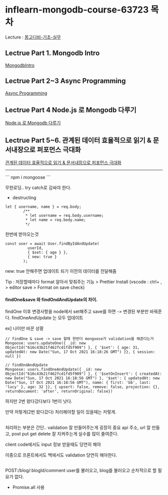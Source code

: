 # inflearn-mongodb-course-63723 목차

Lecture : [몽고디비-기초-실무](https://www.inflearn.com/course/c/dashboard)

## Lectrue Part 1. Mongodb Intro

[MongodbIntro](https://github.com/lucy74310/inflearn-mongodb-course-63723/tree/main/MongodbIntro.md)

## Lectrue Part 2~3 Async Programming

[Async Programming](https://github.com/lucy74310/inflearn-mongodb-course-63723/tree/main/AsyncProgramming.md)

## Lectrue Part 4 Node.js 로 Mongodb 다루기

[Node.js 로 Mongodb 다루기](https://github.com/lucy74310/inflearn-mongodb-course-63723/tree/main/RestfulAPIIntro.md)

## Lectrue Part 5~6. 관계된 데이터 효율적으로 읽기 & 문서내장으로 퍼포먼스 극대화

[관계된 데이터 효율적으로 읽기 & 문서내장으로 퍼포먼스 극대화](https://github.com/lucy74310/inflearn-mongodb-course-63723/tree/main/RelatedDataManagingInMongoDB.md)

<hr>
```
npm i mongoose
```

무한로딩..
try
catch로 감싸야 한다.

- destructing

```
let { username, name } = req.body;
        /**
         * let username = req.body.username;
         * let name = req.body.name;
         */
```

한번에 받아오는것

```
const user = await User.findByIdAndUpdate(
          userId,
          { $set: { age } },
          { new: true }
        );
```

new: true 안해주면 업데이트 되기 이전의 데이터를 전달해줌

Tip : 저장할때마다 format 알아서 맞춰주는 기능 > Prettier Install
(vscode : ctrl+ , > editor save > Format on save check)

#### findOne&save 와 findOndAndUpdate의 차이.

findOne 이후 변경사항을 node에서 set해주고 save를 하면 -> 변경된 부분만 바꿔준다.
findOneAndUpdate 는 모두 업데이트

ex] 나이만 바꾼 상황

```
// findOne & save -> save 할때 한번더 mongoose가 validation을 해준다는거
Mongoose: users.updateOne({ _id: new ObjectId("616c43b21f462fcd1fd5f909") }, { '$set': { age: 31, updatedAt: new Date("Sun, 17 Oct 2021 16:18:26 GMT") }}, { session: null })

// findOndAndUpdate
Mongoose: users.findOneAndUpdate({ _id: new ObjectId("616c43b21f462fcd1fd5f909") }, { '$setOnInsert': { createdAt: new Date("Sun, 17 Oct 2021 16:18:56 GMT") }, '$set': { updatedAt: new Date("Sun, 17 Oct 2021 16:18:56 GMT"), name: { first: 'bb', last: 'lucy' }, age: 32 }}, { upsert: false, remove: false, projection: {}, returnDocument: 'after', returnOriginal: false})
```

하지만 2번 왔다갔다보다 1번이 낫다.

만약 저렇게(2번 왔다갔다) 처리해야할 일이 있을때는 저렇게.

##

처리하는 부분은 간단..
validation 잘 만들어주는게 굉장히 중요
api 주소, url 잘 만들고, post put get delete 잘 지켜주는게 실수를 많이 줄여준다.

client code에서도 input 정보 받을때도 당연히 해야

이중으로 프론트에서도 백에서도 validation 당연히 해야한다.

##

POST:/blog/:blogId/comment
user를 불러오고, blog를 불러오고 순차적으로 할 필요가 없다.

- Promise.all 사용
